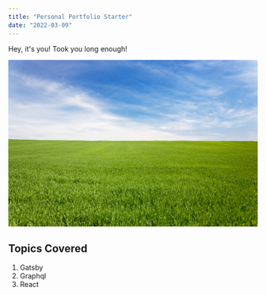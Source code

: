 ```yaml
---
title: "Personal Portfolio Starter"
date: "2022-03-09"
---
```


Hey, it's you! Took you long enough!

![Grass](./grass.jpg)

## Topics Covered 
1. Gatsby
2. Graphql
3. React